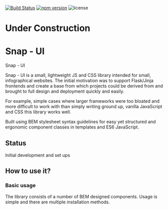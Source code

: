 
[![Build Status](https://travis-ci.org/kmjbyrne/snap-ui.svg?branch=master)](https://travis-ci.org/kmjbyrne/snap-ui)
[![npm version](https://badge.fury.io/js/coradel.svg)](https://badge.fury.io/js/coradel)
![license](https://img.shields.io/github/license/mashape/apistatus.svg)

# Under Construction

# Snap - UI
Snap - UI

Snap - UI is a small, lightweight JS and CSS library intended for small, infographical websites. The initial motivation was to support Flask/Jinja frontends and create a base from which projects could be derived from and brought to full design and deployment quickly and easily.

For example, simple cases where larger frameworks were too bloated and more difficult to work with than simply writing ground up, vanilla JavaScript and CSS this library works well.

Built using BEM stylesheet syntax guidelines for easy yet structured and ergonomic component classes in templates and ES6 JavaScript.

## Status

Initial development and set ups

## How to use it?


### Basic usage

The library consists of a number of BEM designed components. Usage is simple and there are multiple installation methods.
